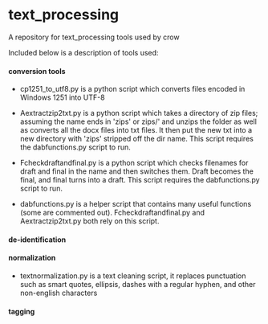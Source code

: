 # text_processing
A repository for text_processing tools used by crow

Included below is a description of tools used:

#### conversion tools

* cp1251_to_utf8.py is a python script which converts files encoded in Windows 1251 into UTF-8

* Aextractzip2txt.py is a python script which takes a directory of zip files; assuming the name ends in 'zips' or zips/' and unzips the folder as well as converts all the docx files into txt files.  It then put the new txt into a new directory with 'zips' stripped off the dir name.  This script requires the dabfunctions.py script to run.

* Fcheckdraftandfinal.py is a python script which checks filenames for draft and final in the name and then switches them.  Draft becomes the final, and final turns into a draft.  This script requires the dabfunctions.py script to run.

* dabfunctions.py is a helper script that contains many useful functions (some are commented out).  Fcheckdraftandfinal.py and Aextractzip2txt.py both rely on this script.

#### de-identification

#### normalization

* textnormalization.py is a text cleaning script, it replaces punctuation such as smart quotes, ellipsis, dashes with a regular hyphen, and other non-english characters

#### tagging
